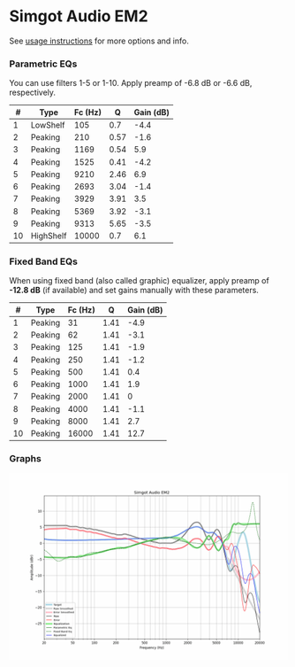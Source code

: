 # Simgot Audio EM2
See [usage instructions](https://github.com/jaakkopasanen/AutoEq#usage) for more options and info.

### Parametric EQs
You can use filters 1-5 or 1-10. Apply preamp of -6.8 dB or -6.6 dB, respectively.

|   # | Type      |   Fc (Hz) |    Q |   Gain (dB) |
|-----|-----------|-----------|------|-------------|
|   1 | LowShelf  |       105 | 0.7  |        -4.4 |
|   2 | Peaking   |       210 | 0.57 |        -1.6 |
|   3 | Peaking   |      1169 | 0.54 |         5.9 |
|   4 | Peaking   |      1525 | 0.41 |        -4.2 |
|   5 | Peaking   |      9210 | 2.46 |         6.9 |
|   6 | Peaking   |      2693 | 3.04 |        -1.4 |
|   7 | Peaking   |      3929 | 3.91 |         3.5 |
|   8 | Peaking   |      5369 | 3.92 |        -3.1 |
|   9 | Peaking   |      9313 | 5.65 |        -3.5 |
|  10 | HighShelf |     10000 | 0.7  |         6.1 |

### Fixed Band EQs
When using fixed band (also called graphic) equalizer, apply preamp of **-12.8 dB** (if available) and set gains manually with these parameters.

|   # | Type    |   Fc (Hz) |    Q |   Gain (dB) |
|-----|---------|-----------|------|-------------|
|   1 | Peaking |        31 | 1.41 |        -4.9 |
|   2 | Peaking |        62 | 1.41 |        -3.1 |
|   3 | Peaking |       125 | 1.41 |        -1.9 |
|   4 | Peaking |       250 | 1.41 |        -1.2 |
|   5 | Peaking |       500 | 1.41 |         0.4 |
|   6 | Peaking |      1000 | 1.41 |         1.9 |
|   7 | Peaking |      2000 | 1.41 |         0   |
|   8 | Peaking |      4000 | 1.41 |        -1.1 |
|   9 | Peaking |      8000 | 1.41 |         2.7 |
|  10 | Peaking |     16000 | 1.41 |        12.7 |

### Graphs
![](./Simgot%20Audio%20EM2.png)
